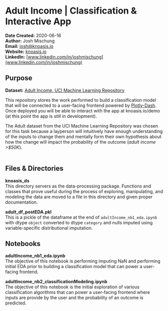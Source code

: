 # Adult Income | Classification & Interactive App  

__Date Created:__ 2020-06-16  
__Author:__ Josh Mischung  
__Email:__ josh@knoasis.io  
__Website:__ [knoasis.io](knoasis.io)  
__LinkedIn:__ [www.linkedin.com/in/joshmischung](www.linkedin.com/in/joshmischung)

## Purpose  
__Dataset:__ [Adult Income, UCI Machine Learning Repository](https://archive.ics.uci.edu/ml/datasets/Adult)  

This repository stores the work performed to build a classification model that will be connected to a user-facing frontend powered by [Plotly-Dash](https://plotly.com/dash/). Once deployed you will be able to interact with the app at knoasis.io/demo (at this point the app is still in development).  

The Adult dataset from the UCI Machine Learning Repository was chosen for this task because a layperson will intuitively have enough understanding of the inputs to change them and mentally form their own hypothesis about how the change will impact the probability of the outcome (*adult income >$50K*).  
<br>  

## Files & Directories
__knoasis\_ds__  
This directory servers as the data-processing package. Functions and classes that prove useful during the process of exploring, manipulating, and modeling the data are moved to a file in this directory and given proper documentation.

__adult\_df\_postEDA.pkl__  
This is a pickle of the dataframe at the end of `adultIncome_nb1_eda.ipynb` with dtype `object` converted to dtype `category` and nulls imputed using variable-specific distributional imputation.  

## Notebooks
__adultIncome\_nb1_eda.ipynb__  
The objective of this notebook is performing imputing NaN and performing initial EDA prior to building a classification model that can power a user-facing frontend.    

__adultIncome\_nb2_classificationModeling.ipynb__  
The objective of this notebook is the initial exploration of various classification algorithms that can power a user-facing frontend where inputs are provide by the user and the probability of an outcome is predicted.  
